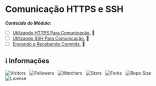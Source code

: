 <!-- Título -->
# Comunicação HTTPS e SSH

***Conteúdo do Módulo:***

* [ ] [Utilizando HTTPS Para Comunicação.](https://github.com/Devsgeeknerd/cla-uti-htt-par-com-com-htt-ssh-git-fun-bas) &#128679;
* [ ] [Utilizando SSH Para Comunicação.](https://github.com/Devsgeeknerd/cla-uti-ssh-par-com-com-htt-ssh-git-fun-bas) &#128679;
* [ ] [Enviando e Recebendo Commits.](https://github.com/Devsgeeknerd/cla-env-rec-com-com-htt-ssh-git-fun-bas) &#128679;

<!-- Informações -->
## &#8505; Informações

![Visitors](https://api.visitorbadge.io/api/visitors?path=Devsgeeknerd%2Fmod-com-htt-ssh-git-fun-bas&label=Visitantes&labelColor=%23700070&labelStyle=none&countColor=%23000fff&style=plastic&color=%23ffffff "Total de Visitantes")
&nbsp;
![Followers](https://img.shields.io/github/followers/Devsgeeknerd?style=p&label=Seguidores&labelColor=800080&color=000fff "Total de Seguidores")
&nbsp;
![Watchers](https://img.shields.io/github/watchers/Devsgeeknerd/mod-com-htt-ssh-git-fun-bas?style=p&label=Observadores&labelColor=800080&color=000fff "Total de Observadores")
&nbsp;
![Stars](https://img.shields.io/github/stars/Devsgeeknerd/mod-com-htt-ssh-git-fun-bas?style=p&label=Estrelas&labelColor=800080&color=000fff "Total de Estrelas")
&nbsp;
![Forks](https://img.shields.io/github/forks/Devsgeeknerd/mod-com-htt-ssh-git-fun-bas?style=p&label=Bifurcações&labelColor=800080&color=000fff "Total de Bifurcações")
&nbsp;
![Repo Size](https://img.shields.io/github/repo-size/Devsgeeknerd/mod-com-htt-ssh-git-fun-bas?style=p&label=Tamanho&labelColor=800080&color=000fff "Tamanho do Repositório")
&nbsp;
![License](https://img.shields.io/github/license/Devsgeeknerd/mod-com-htt-ssh-git-fun-bas?style=p&label=Licença&labelColor=800080&color=000fff "Licença do Repositório")
